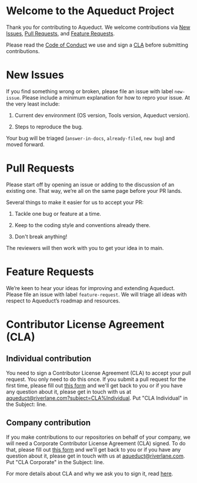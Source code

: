 # Welcome to the Aqueduct Project

Thank you for contributing to Aqueduct. We welcome contributions via 
[New Issues](#new-issues), 
[Pull Requests](#pull-requests), and
[Feature Requests](#feature-requests). 

Please read the [Code of Conduct](https://www.contributor-covenant.org/version/2/1/code_of_conduct/) we use and sign a [CLA](#contributor-license-agreement-cla) before submitting contributions. 

# New Issues

If you find something wrong or broken, please file an issue with label `new-issue`. Please include a minimum explanation for how to repro your issue. At the very least include:

1. Current dev environment (OS version, Tools version, Aqueduct version). 

2. Steps to reproduce the bug. 

Your bug will be triaged (`answer-in-docs`, `already-filed`, `new bug`) and moved forward.

# Pull Requests

Please start off by opening an issue or adding to the discussion of an existing one. That way, we’re all on the same page before your PR lands. 

Several things to make it easier for us to accept your PR:

1. Tackle one bug or feature at a time. 

2. Keep to the coding style and conventions already there. 

3. Don't break anything!

The reviewers will then work with you to get your idea in to main.

# Feature Requests

We’re keen to hear your ideas for improving and extending Aqueduct. Please file an issue with label `feature-request`.  We will triage all ideas with respect to Aqueduct’s roadmap and resources. 

# Contributor License Agreement (CLA)

## Individual contribution
You need to sign a Contributor License Agreement (CLA) to accept your pull request. You only need to do this once. If you submit a pull request for the first time, please fill out [this form](https://forms.office.com/Pages/ResponsePage.aspx?id=zqoSluHCyUq06rHalpXwHTqJIsEW9SRBq5H377k3FrtUMktKNVJONldZV1FNT0pMQVIzUTdJODVFSy4u) and we'll get back to you or if you have any question about it, please get in touch with us at [aqueduct@riverlane.com?subject=CLA%Individual](mailto:aqueduct@riverlane.com). Put "CLA Individual" in the Subject: line. 

## Company contribution
If you make contributions to our repositories on behalf of your company, we will need a Corporate Contributor License Agreement (CLA) signed. To do that, please fill out [this form](https://forms.office.com/Pages/ResponsePage.aspx?id=zqoSluHCyUq06rHalpXwHTqJIsEW9SRBq5H377k3FrtUMktKNVJONldZV1FNT0pMQVIzUTdJODVFSy4u) and we'll get back to you or if you have any question about it, please get in touch with us at [aqueduct@riverlane.com](mailto:aqueduct@riverlane.com?subject=CLA%20Corporate). Put "CLA Corporate" in the Subject: line. 

For more details about CLA and why we ask you to sign it, read [here](.github/CLA/cla_info.md).